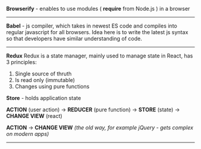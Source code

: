**Browserify** - enables to use modules ( **require** from Node.js ) in a browser

--------------------------------------------------------------------------------------------------------------------------------------------------

**Babel** - js compiler, which takes in newest ES code and compiles into regular javascript for all browsers.
Idea here is to write the latest js syntax so that developers have similar understanding of code.

--------------------------------------------------------------------------------------------------------------------------------------------------

**Redux**
Redux is a state manager, mainly used to manage state in React, has 3 principles:
1) Single source of thruth
2) Is read only (immutable)
3) Changes using pure functions

**Store** - holds application state

**ACTION** (user action) -> **REDUCER** (pure function) -> **STORE** (state) -> **CHANGE VIEW** (react)

**ACTION** -> **CHANGE VIEW** *(the old way, for example jQuery - gets complex on modern apps)*

--------------------------------------------------------------------------------------------------------------------------------------------------
